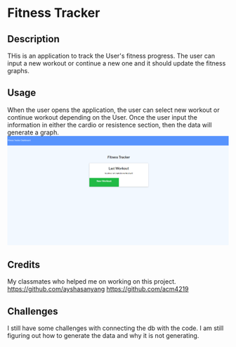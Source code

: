 # Fitness Tracker

## Description
THis is an application to track the User's fitness progress. The user can input a new workout or continue a new one and it should update the fitness graphs.
## Usage
When the user opens the application, the user can select new workout or continue workout depending on the User. Once the user input the information in either the cardio or resistence section, then the data will generate a graph. 
<img src= "https://github.com/rvang012/FitnessTracker/blob/main/fitnesstrackersc.PNG?raw=true">

## Credits
My classmates who helped me on working on this project.
https://github.com/ayshasanyang
https://github.com/acm4219

## Challenges
I still have some challenges with connecting the db with the code. I am still figuring out how to generate the data and why it is not generating. 
